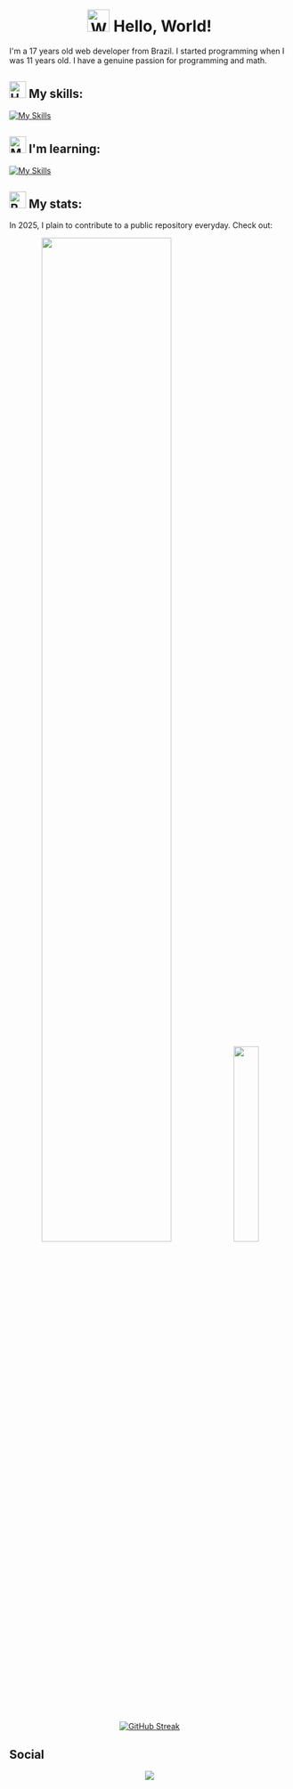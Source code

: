 <h1 align="center"><img src="https://raw.githubusercontent.com/Tarikul-Islam-Anik/Animated-Fluent-Emojis/master/Emojis/Hand%20gestures/Waving%20Hand.png" alt="Waving Hand" width="40" height="40" /> Hello, World!</h1>

<p>I'm a 17 years old web developer from Brazil. I started programming when I was 11 years old. I have a genuine passion for programming and math.</p>

<h2><img src="https://raw.githubusercontent.com/Tarikul-Islam-Anik/Microsoft-Teams-Animated-Emojis/master/Emojis/Objects/Hammer.png" alt="Hammer" width="30" height="30" /> My skills:</h2>

[![My Skills](https://skillicons.dev/icons?i=html,css,js,ts,nodejs,react,nextjs,elixir)](#)

<h2><img src="https://raw.githubusercontent.com/Tarikul-Islam-Anik/Animated-Fluent-Emojis/master/Emojis/People%20with%20professions/Man%20Student%20Medium-Dark%20Skin%20Tone.png" alt="Man Student Medium-Dark Skin Tone" width="30" height="30" /> I'm learning:</h2>

[![My Skills](https://skills-icons.vercel.app/api/icons?i=phoenix,docker,kubernetes)](#)

</div>

<h2><img src="https://raw.githubusercontent.com/Tarikul-Islam-Anik/Animated-Fluent-Emojis/master/Emojis/Travel%20and%20places/Rocket.png" alt="Rocket" width="30" height="30" /> My stats:</h2>

<p>In 2025, I plain to contribute to a public repository everyday. Check out:</p>

<div align="center" display="inline_block">
  <img width="68%" src="https://github-readme-stats.vercel.app/api?username=ioolliver&count_private=true&show_icons=true&theme=github_dark">
  <img width="30%" src="https://github-readme-stats.vercel.app/api/top-langs/?username=ioolliver&count_private=true&show_icons=true&theme=github_dark&hide=html,css,javascript,tsql">
</div>

<div align="center">
  
[![GitHub Streak](https://streak-stats.demolab.com/?user=ioolliver&theme=github_dark&card_width=1000&border=ffffff&ring=1f6feb&fire=eb1f6f&stroke=58a7fe&dates=58a7fe)](https://git.io/streak-stats)

</div>

<h2>Social</h2>
  
<div align="center">
  <a target="_blank" href="https://www.linkedin.com/in/isaque-nascimento-143889233/"><img src="https://img.shields.io/badge/LinkedIn-0077B5?style=for-the-badge&logo=linkedin&logoColor=white"></a>
</div>
